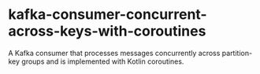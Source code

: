 # kafka-consumer-concurrent-across-keys-with-coroutines

A Kafka consumer that processes messages concurrently across partition-key groups and is implemented with Kotlin coroutines.
